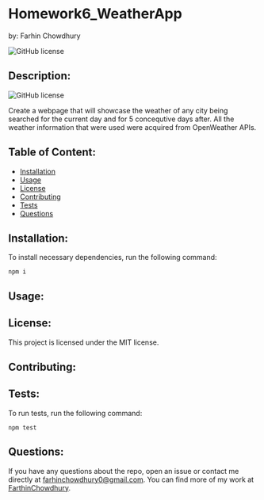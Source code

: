 # Homework6_WeatherApp
by: Farhin Chowdhury


![GitHub license](https://img.shields.io/badge/javascript-100%25-blue)


## Description:
![GitHub license](https://img.shields.io/badge/license-MIT-blue.svg "License Badge")

 Create a webpage that will showcase the weather of any city being searched for the current day and for 5 concequtive days after. All the weather information that were used were acquired from OpenWeather APIs. 


## Table of Content:

* [Installation](*installation)
* [Usage](#usage)
* [License](#license)
* [Contributing](#contributing)
* [Tests](#tests)
* [Questions](#questions)


## Installation:

 To install necessary dependencies, run the following command:



    npm i


## Usage:




## License:

This project is licensed under the MIT license.


## Contributing:




## Tests:

To run tests, run the following command:


 
    npm test

    


## Questions:

If you have any questions about the repo, open an issue or contact me directly at farhinchowdhury0@gmail.com. You can find more of my work at [FarthinChowdhury](https://github.com/FarthinChowdhury).